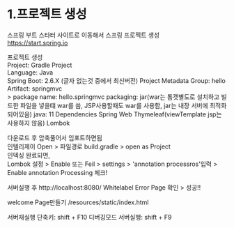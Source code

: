 # 1.프로젝트 생성  

스프링 부트 스타터 사이트로 이동해서 스프링 프로젝트 생성  
https://start.spring.io  

프로젝트 생성  
    Project: Gradle Project  
    Language: Java  
    Spring Boot:  2.6.X (글자 없는것 중에서 최신버전)
Project Metadata
    Group: hello
    Artifact: springmvc  
    > package name: hello.springmvc
    packaging: jar(war는 톰캣별도로 설치하고 빌드한 파일을 넣을떄 war를 씀, JSP사용할때도 war를 사용함, jar는 내장 서버에 최적화 되어있음)
    java: 11
Dependencies
    Spring Web
    Thymeleaf(viewTemplate jsp는 사용하지 않음)
    Lombok 
    
다운로드 후 압축풀어서 임포트하면됨  
인텔리제이 Open > 파일경로 build.gradle > open as Project  
인덱싱 완료되면,  
Lombok 설정 > Enable  또는
Feil > settings > 'annotation processros'입력 > Enable annotation Processing 체크!  

서버실행 후 http://localhost:8080/
Whitelabel Error Page 확인 > 성공!!

welcome Page만들기
/resources/static/index.html 

서버재실행 단축키: shift + F10
디버깅모드 서버실행: shift + F9

